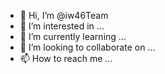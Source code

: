 - 👋 Hi, I’m @iw46Team
- 👀 I’m interested in ...
- 🌱 I’m currently learning ...
- 💞️ I’m looking to collaborate on ...
- 📫 How to reach me ...

<!---
iw46Team/iw46Team is a ✨ special ✨ repository because its `README.md` (this file) appears on your GitHub profile.
You can click the Preview link to take a look at your changes.
--->
